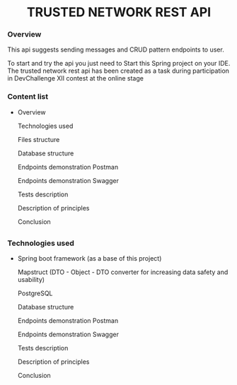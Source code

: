 <h1 align="center">TRUSTED NETWORK REST API</h1>

<div>
    <h3>Overview</h3>
    <p>This api suggests sending messages and CRUD pattern endpoints to user.</p>
    <p>To start and try the api you just need to Start this Spring project on your IDE. The trusted network rest api has been created as a task during participation in DevChallenge XII contest at the online stage</p>
</div>

<div>
    <h3>Content list</h3>
    <ul>
        <li>
            <p>Overview</p>
            <p>Technologies used</p>
            <p>Files structure</p>
            <p>Database structure</p>
            <p>Endpoints demonstration Postman</p>
            <p>Endpoints demonstration Swagger</p>
            <p>Tests description</p>
            <p>Description of principles</p>
            <p>Conclusion</p>
        </li>
    </ul>
    <p style="margin-bottom: 30px"></p>
</div>

<div>
    <h3>Technologies used</h3>
    <ul>
        <li>
            <p>Spring boot framework (as a base of this project)</p>
            <p>Mapstruct (DTO - Object - DTO converter for increasing data safety and usability)</p>
            <p>PostgreSQL</p>
            <p>Database structure</p>
            <p>Endpoints demonstration Postman</p>
            <p>Endpoints demonstration Swagger</p>
            <p>Tests description</p>
            <p>Description of principles</p>
            <p>Conclusion</p>
        </li>
    </ul>
</div>